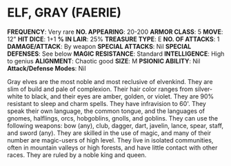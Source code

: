 # ELF, GRAY (FAERIE)

**FREQUENCY**: Very rare
**NO. APPEARING**: 20-200
**ARMOR CLASS**: 5
**MOVE**: 12"
**HIT DICE**: 1+1
**% IN LAIR**: 25%
**TREASURE TYPE**: E
**NO. OF ATTACKS**: 1
**DAMAGE/ATTACK**: By weapon
**SPECIAL ATTACKS**: Nil
**SPECIAL DEFENSES**: See below
**MAGIC RESISTANCE**: Standard
**INTELLIGENCE**: High to genius
**ALIGNMENT**: Chaotic good
**SIZE**: M
**PSIONIC ABILITY**: Nil
**Attack/Defense Modes**: Nil

Gray elves are the most noble and most reclusive of elvenkind. They are slim of build and pale of complexion. Their hair color ranges from silver-white to black, and their eyes are amber, golden, or violet. They are 90% resistant to sleep and charm spells. They have infravision to 60'. They speak their own language, the common tongue, and the languages of gnomes, halflings, orcs, hobgoblins, gnolls, and goblins. They can use the following weapons: bow (any), club, dagger, dart, javelin, lance, spear, staff, and sword (any). They are skilled in the use of magic, and many of their number are magic-users of high level. They live in isolated communities, often in mountain valleys or high forests, and have little contact with other races. They are ruled by a noble king and queen.
